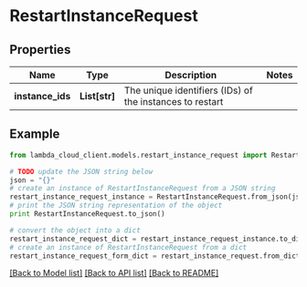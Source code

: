 # RestartInstanceRequest


## Properties
Name | Type | Description | Notes
------------ | ------------- | ------------- | -------------
**instance_ids** | **List[str]** | The unique identifiers (IDs) of the instances to restart | 

## Example

```python
from lambda_cloud_client.models.restart_instance_request import RestartInstanceRequest

# TODO update the JSON string below
json = "{}"
# create an instance of RestartInstanceRequest from a JSON string
restart_instance_request_instance = RestartInstanceRequest.from_json(json)
# print the JSON string representation of the object
print RestartInstanceRequest.to_json()

# convert the object into a dict
restart_instance_request_dict = restart_instance_request_instance.to_dict()
# create an instance of RestartInstanceRequest from a dict
restart_instance_request_form_dict = restart_instance_request.from_dict(restart_instance_request_dict)
```
[[Back to Model list]](../README.md#documentation-for-models) [[Back to API list]](../README.md#documentation-for-api-endpoints) [[Back to README]](../README.md)


